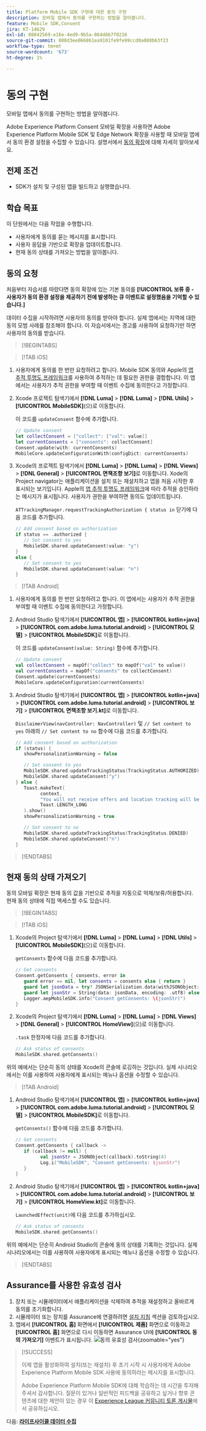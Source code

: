 ```yaml
---
title: Platform Mobile SDK 구현에 대한 동의 구현
description: 모바일 앱에서 동의를 구현하는 방법을 알아봅니다.
feature: Mobile SDK,Consent
jira: KT-14629
exl-id: 08042569-e16e-4ed9-9b5a-864d8b7f0216
source-git-commit: 008d3ee066861ea9101fe9fe99ccd0a088b63f23
workflow-type: tm+mt
source-wordcount: '673'
ht-degree: 1%

---
```


# 동의 구현

모바일 앱에서 동의를 구현하는 방법을 알아봅니다.

Adobe Experience Platform Consent 모바일 확장을 사용하면 Adobe Experience Platform Mobile SDK 및 Edge Network 확장을 사용할 때 모바일 앱에서 동의 환경 설정을 수집할 수 있습니다. 설명서에서 [동의 확장](https://developer.adobe.com/client-sdks/documentation/consent-for-edge-network/)에 대해 자세히 알아보세요.

## 전제 조건

* SDK가 설치 및 구성된 앱을 빌드하고 실행했습니다.

## 학습 목표

이 단원에서는 다음 작업을 수행합니다.

* 사용자에게 동의를 묻는 메시지를 표시합니다.
* 사용자 응답을 기반으로 확장을 업데이트합니다.
* 현재 동의 상태를 가져오는 방법을 알아봅니다.

## 동의 요청

처음부터 자습서를 따랐다면 동의 확장에 있는 기본 동의를 **[!UICONTROL 보류 중 - 사용자가 동의 환경 설정을 제공하기 전에 발생하는 큐 이벤트로 설정했음을 기억할 수 있습니다.]**

데이터 수집을 시작하려면 사용자의 동의를 받아야 합니다. 실제 앱에서는 지역에 대한 동의 모범 사례를 참조해야 합니다. 이 자습서에서는 경고를 사용하여 요청하기만 하면 사용자의 동의를 받습니다.

>[!BEGINTABS]

>[!TAB iOS]

1. 사용자에게 동의를 한 번만 요청하려고 합니다. Mobile SDK 동의와 Apple의 [앱 추적 투명도 프레임워크](https://developer.apple.com/documentation/apptrackingtransparency)를 사용하여 추적하는 데 필요한 권한을 결합합니다. 이 앱에서는 사용자가 추적 권한을 부여할 때 이벤트 수집에 동의한다고 가정합니다.

1. Xcode 프로젝트 탐색기에서 **[!DNL Luma]** > **[!DNL Luma]** > **[!DNL Utils]** > **[!UICONTROL MobileSDK]**(으)로 이동합니다.

   이 코드를 `updateConsent` 함수에 추가합니다.

   ```swift
   // Update consent
   let collectConsent = ["collect": ["val": value]]
   let currentConsents = ["consents": collectConsent]
   Consent.update(with: currentConsents)
   MobileCore.updateConfigurationWith(configDict: currentConsents)
   ```

1. Xcode의 프로젝트 탐색기에서 **[!DNL Luma]** > **[!DNL Luma]** > **[!DNL Views]** > **[!DNL General]** > **[!UICONTROL 면책조항 보기]**&#x200B;로 이동합니다. Xode의 Project navigator는 애플리케이션을 설치 또는 재설치하고 앱을 처음 시작한 후 표시되는 보기입니다. Apple의 [앱 추적 투명도 프레임워크](https://developer.apple.com/documentation/apptrackingtransparency)에 따라 추적을 승인하라는 메시지가 표시됩니다. 사용자가 권한을 부여하면 동의도 업데이트됩니다.

   `ATTrackingManager.requestTrackingAuthorization { status in` 닫기에 다음 코드를 추가합니다.

   ```swift
   // Add consent based on authorization
   if status == .authorized {
      // Set consent to yes
      MobileSDK.shared.updateConsent(value: "y")
   }
   else {
      // Set consent to yes
      MobileSDK.shared.updateConsent(value: "n")
   }
   ```

>[!TAB Android]

1. 사용자에게 동의를 한 번만 요청하려고 합니다. 이 앱에서는 사용자가 추적 권한을 부여할 때 이벤트 수집에 동의한다고 가정합니다.

1. Android Studio 탐색기에서 **[!UICONTROL 앱]** > **[!UICONTROL kotlin+java]** > **[!UICONTROL com.adobe.luma.tutorial.android]** > **[!UICONTROL 모델]** > **[!UICONTROL MobileSDK]**&#x200B;로 이동합니다.

   이 코드를 `updateConsent(value: String)` 함수에 추가합니다.

   ```kotlin
   // Update consent
   val collectConsent = mapOf("collect" to mapOf("val" to value))
   val currentConsents = mapOf("consents" to collectConsent)
   Consent.update(currentConsents)
   MobileCore.updateConfiguration(currentConsents)
   ```

1. Android Studio 탐색기에서 **[!UICONTROL 앱]** > **[!UICONTROL kotlin+java]** > **[!UICONTROL com.adobe.luma.tutorial.android]** > **[!UICONTROL 보기]** > **[!UICONTROL 면책조항 보기.kt]**&#x200B;로 이동합니다.

   `DisclaimerView(navController: NavController)` 및 `// Set content to yes` 아래의 `// Set content to no` 함수에 다음 코드를 추가합니다.

   ```kotlin
   // Add consent based on authorization
   if (status) {
      showPersonalizationWarning = false
   
      // Set consent to yes
      MobileSDK.shared.updateTrackingStatus(TrackingStatus.AUTHORIZED)
      MobileSDK.shared.updateConsent("y")
   } else {
      Toast.makeText(
            context,
            "You will not receive offers and location tracking will be disabled.",
            Toast.LENGTH_LONG
      ).show()
      showPersonalizationWarning = true
   
      // Set consent to no
      MobileSDK.shared.updateTrackingStatus(TrackingStatus.DENIED)
      MobileSDK.shared.updateConsent("n")
   }
   ```

>[!ENDTABS]

## 현재 동의 상태 가져오기

동의 모바일 확장은 현재 동의 값을 기반으로 추적을 자동으로 억제/보류/허용합니다. 현재 동의 상태에 직접 액세스할 수도 있습니다.

>[!BEGINTABS]

>[!TAB iOS]

1. Xcode의 Project 탐색기에서 **[!DNL Luma]** > **[!DNL Luma]** > **[!DNL Utils]** > **[!UICONTROL MobileSDK]**(으)로 이동합니다.

   `getConsents` 함수에 다음 코드를 추가합니다.

   ```swift
   // Get consents
   Consent.getConsents { consents, error in
      guard error == nil, let consents = consents else { return }
      guard let jsonData = try? JSONSerialization.data(withJSONObject: consents, options: .prettyPrinted) else { return }
      guard let jsonStr = String(data: jsonData, encoding: .utf8) else { return }
      Logger.aepMobileSDK.info("Consent getConsents: \(jsonStr)")
   }
   ```

2. Xcode의 Project 탐색기에서 **[!DNL Luma]** > **[!DNL Luma]** > **[!DNL Views]** > **[!DNL General]** > **[!UICONTROL HomeView]**(으)로 이동합니다.

   `.task` 한정자에 다음 코드를 추가합니다.

   ```swift
   // Ask status of consents
   MobileSDK.shared.getConsents()   
   ```

위의 예에서는 단순히 동의 상태를 Xcode의 콘솔에 로깅하는 것입니다. 실제 시나리오에서는 이를 사용하여 사용자에게 표시되는 메뉴나 옵션을 수정할 수 있습니다.

>[!TAB Android]

1. Android Studio 탐색기에서 **[!UICONTROL 앱]** > **[!UICONTROL kotlin+java]** > **[!UICONTROL com.adobe.luma.tutorial.android]** > **[!UICONTROL 모델]** > **[!UICONTROL MobileSDK]**&#x200B;로 이동합니다.

   `getConsents()` 함수에 다음 코드를 추가합니다.

   ```kotlin
   // Get consents
   Consent.getConsents { callback ->
      if (callback != null) {
            val jsonStr = JSONObject(callback).toString(4)
            Log.i("MobileSDK", "Consent getConsents: $jsonStr")
      }
   }
   ```

1. Android Studio 탐색기에서 **[!UICONTROL 앱]** > **[!UICONTROL kotlin+java]** > **[!UICONTROL com.adobe.luma.tutorial.android]** > **[!UICONTROL 보기]** > **[!UICONTROL HomeView.kt]**&#x200B;로 이동합니다.

   `LaunchedEffect(unit)`에 다음 코드를 추가하십시오.

   ```kotlin
   // Ask status of consents
   MobileSDK.shared.getConsents()   
   ```

위의 예에서는 단순히 Android Studio의 콘솔에 동의 상태를 기록하는 것입니다. 실제 시나리오에서는 이를 사용하여 사용자에게 표시되는 메뉴나 옵션을 수정할 수 있습니다.

>[!ENDTABS]

## Assurance를 사용한 유효성 검사

1. 장치 또는 시뮬레이터에서 애플리케이션을 삭제하여 추적을 재설정하고 올바르게 동의를 초기화합니다.
1. 시뮬레이터 또는 장치를 Assurance에 연결하려면 [설치 지침](assurance.md#connecting-to-a-session) 섹션을 검토하십시오.
1. 앱에서 **[!UICONTROL 홈]** 화면에서 **[!UICONTROL 제품]** 화면으로 이동하고 **[!UICONTROL 홈]** 화면으로 다시 이동하면 Assurance UI에 **[!UICONTROL 동의 가져오기]** 이벤트가 표시됩니다.
   ![동의 유효성 검사](assets/consent-update.png){zoomable="yes"}


>[!SUCCESS]
>
>이제 앱을 활성화하여 설치(또는 재설치) 후 초기 시작 시 사용자에게 Adobe Experience Platform Mobile SDK 사용에 동의하라는 메시지를 표시합니다.
>
>Adobe Experience Platform Mobile SDK에 대해 학습하는 데 시간을 투자해 주셔서 감사합니다. 질문이 있거나 일반적인 피드백을 공유하고 싶거나 향후 콘텐츠에 대한 제안이 있는 경우 이 [Experience League 커뮤니티 토론 게시물](https://experienceleaguecommunities.adobe.com/t5/adobe-experience-platform-data/tutorial-discussion-implement-adobe-experience-cloud-in-mobile/td-p/443796?profile.language=ko)에서 공유하십시오.

다음: **[라이프사이클 데이터 수집](lifecycle-data.md)**

